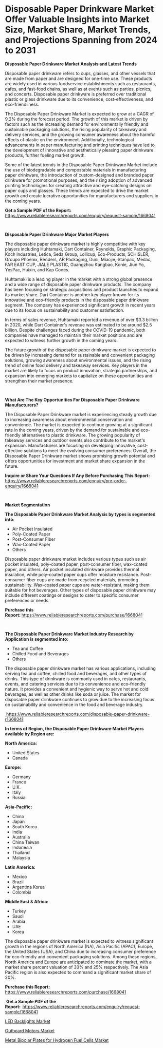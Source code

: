 <p><h1>Disposable Paper Drinkware Market Offer Valuable Insights into Market Size, Market Share, Market Trends, and Projections Spanning from 2024 to 2031</h1></p><p><strong>Disposable Paper Drinkware Market Analysis and Latest Trends</strong></p>
<p><p>Disposable paper drinkware refers to cups, glasses, and other vessels that are made from paper and are designed for one-time use. These products are widely used in various foodservice establishments such as restaurants, cafes, and fast-food chains, as well as at events such as parties, picnics, and concerts. Disposable paper drinkware is preferred over traditional plastic or glass drinkware due to its convenience, cost-effectiveness, and eco-friendliness.</p><p>The Disposable Paper Drinkware Market is expected to grow at a CAGR of 9.2% during the forecast period. The growth of this market is driven by factors such as the increasing demand for environmentally friendly and sustainable packaging solutions, the rising popularity of takeaway and delivery services, and the growing consumer awareness about the harmful effects of plastic on the environment. Additionally, technological advancements in paper manufacturing and printing techniques have led to the development of innovative and aesthetically pleasing paper drinkware products, further fueling market growth.</p><p>Some of the latest trends in the Disposable Paper Drinkware Market include the use of biodegradable and compostable materials in manufacturing paper drinkware, the introduction of custom-designed and branded paper drinkware for promotional purposes, and the rising adoption of advanced printing technologies for creating attractive and eye-catching designs on paper cups and glasses. These trends are expected to drive the market growth and create lucrative opportunities for manufacturers and suppliers in the coming years.</p></p>
<p><strong>Get a Sample PDF of the Report:&nbsp;</strong> <a href="https://www.reliableresearchreports.com/enquiry/request-sample/1668041">https://www.reliableresearchreports.com/enquiry/request-sample/1668041</a></p>
<p>&nbsp;</p>
<p><strong>Disposable Paper Drinkware Major Market Players</strong></p>
<p><p>The disposable paper drinkware market is highly competitive with key players including Huhtamaki, Dart Container, Reynolds, Graphic Packaging, Koch Industries, Letica, Seda Group, Lollicup, Eco-Products, SCHISLER, Groupo Phoenix, Benders, AR Packaging, Duni, Miaojie, Stanpac, Medac, FAR EAST CUP, JIALE PLASTIC, Guangzhou Kangbao, Konie, Jiun Yo, YesPac, Huixin, and Kap Cones.</p><p>Huhtamaki is a leading player in the market with a strong global presence and a wide range of disposable paper drinkware products. The company has been focusing on strategic acquisitions and product launches to expand its market share. Dart Container is another key player known for its innovative and eco-friendly products in the disposable paper drinkware segment. The company has experienced significant growth in recent years due to its focus on sustainability and customer satisfaction.</p><p>In terms of sales revenue, Huhtamaki reported a revenue of over $3.3 billion in 2020, while Dart Container's revenue was estimated to be around $2.5 billion. Despite challenges faced during the COVID-19 pandemic, both companies have managed to maintain their market positions and are expected to witness further growth in the coming years.</p><p>The future growth of the disposable paper drinkware market is expected to be driven by increasing demand for sustainable and convenient packaging solutions, growing awareness about environmental issues, and the rising trend of online food delivery and takeaway services. Key players in the market are likely to focus on product innovation, strategic partnerships, and expansion into emerging markets to capitalize on these opportunities and strengthen their market presence.</p></p>
<p>&nbsp;</p>
<p><strong>What Are The Key Opportunities For Disposable Paper Drinkware Manufacturers?</strong></p>
<p><p>The Disposable Paper Drinkware market is experiencing steady growth due to increasing awareness about environmental conservation and convenience. The market is expected to continue growing at a significant rate in the coming years, driven by the demand for sustainable and eco-friendly alternatives to plastic drinkware. The growing popularity of takeaway services and outdoor events also contribute to the market's expansion. Manufacturers are focusing on developing innovative, cost-effective solutions to meet the evolving consumer preferences. Overall, the Disposable Paper Drinkware market shows promising growth potential and offers opportunities for investment and market share expansion in the future.</p></p>
<p><strong>Inquire or Share Your Questions If Any Before Purchasing This Report:</strong> <a href="https://www.reliableresearchreports.com/enquiry/pre-order-enquiry/1668041">https://www.reliableresearchreports.com/enquiry/pre-order-enquiry/1668041</a></p>
<p>&nbsp;</p>
<p><strong>Market Segmentation</strong></p>
<p><strong>The Disposable Paper Drinkware Market Analysis by types is segmented into:</strong></p>
<p><ul><li>Air Pocket Insulated</li><li>Poly-Coated Paper</li><li>Post-Consumer Fiber</li><li>Wax-Coated Paper</li><li>Others</li></ul></p>
<p><p>Disposable paper drinkware market includes various types such as air pocket insulated, poly-coated paper, post-consumer fiber, wax-coated paper, and others. Air pocket insulated drinkware provides thermal insulation, while poly-coated paper cups offer moisture resistance. Post-consumer fiber cups are made from recycled materials, promoting sustainability. Wax-coated paper cups are water-resistant, making them suitable for hot beverages. Other types of disposable paper drinkware may include different coatings or designs to cater to specific consumer preferences or needs.</p></p>
<p><strong>Purchase this Report:&nbsp;</strong><a href="https://www.reliableresearchreports.com/purchase/1668041">https://www.reliableresearchreports.com/purchase/1668041</a></p>
<p>&nbsp;</p>
<p><strong>The Disposable Paper Drinkware Market Industry Research by Application is segmented into:</strong></p>
<p><ul><li>Tea and Coffee</li><li>Chilled Food and Beverages</li><li>Others</li></ul></p>
<p><p>The disposable paper drinkware market has various applications, including serving tea and coffee, chilled food and beverages, and other types of drinks. This type of drinkware is commonly used in cafes, restaurants, events, and catering services due to its convenience and eco-friendly nature. It provides a convenient and hygienic way to serve hot and cold beverages, as well as other drinks like soda or juice. The market for disposable paper drinkware continues to grow due to the increasing focus on sustainability and convenience in the food and beverage industry.</p></p>
<p><a href="https://www.reliableresearchreports.com/disposable-paper-drinkware-r1668041">&nbsp;https://www.reliableresearchreports.com/disposable-paper-drinkware-r1668041</a></p>
<p><strong>In terms of Region, the Disposable Paper Drinkware Market Players available by Region are:</strong></p>
<p>
    <p> <strong> North America: </strong>
        <ul>
            <li>United States</li>
            <li>Canada</li>
        </ul>
        </p> 
    <p> <strong> Europe: </strong>
        <ul>
            <li>Germany</li>
            <li>France</li>
            <li>U.K.</li>
            <li>Italy</li>
            <li>Russia</li>
        </ul>
        </p> 
    <p> <strong> Asia-Pacific: </strong>
        <ul>
            <li>China</li>
            <li>Japan</li>
            <li>South Korea</li>
            <li>India</li>
            <li>Australia</li>
            <li>China Taiwan</li>
            <li>Indonesia</li>
            <li>Thailand</li>
            <li>Malaysia</li>
        </ul>
        </p> 
    <p> <strong> Latin America: </strong>
        <ul>
            <li>Mexico</li>
            <li>Brazil</li>
            <li>Argentina Korea</li>
            <li>Colombia</li>
        </ul>
        </p> 
    <p> <strong> Middle East & Africa: </strong>
        <ul>
            <li>Turkey</li>
            <li>Saudi</li>
            <li>Arabia</li>
            <li>UAE</li>
            <li>Korea</li>
        </ul>
    </p>
    </p>
<p><p>The disposable paper drinkware market is expected to witness significant growth in the regions of North America (NA), Asia Pacific (APAC), Europe, the United States (USA), and China due to increasing consumer preference for eco-friendly and convenient packaging solutions. Among these regions, North America and Europe are anticipated to dominate the market, with a market share percent valuation of 30% and 25% respectively. The Asia Pacific region is also expected to command a significant market share of 20%.</p></p>
<p><strong>Purchase this Report: </strong><a href="https://www.reliableresearchreports.com/purchase/1668041">https://www.reliableresearchreports.com/purchase/1668041</a></p>
<p>&nbsp;<strong>Get a Sample PDF of the Report:&nbsp;&nbsp;</strong><a href="https://www.reliableresearchreports.com/enquiry/request-sample/1668041">https://www.reliableresearchreports.com/enquiry/request-sample/1668041</a></p>
<p><strong></strong></p>
<p><p><a href="https://www.linkedin.com/pulse/led-backlights-market-size-trends-complete-industry-overview-bhpdf">LED Backlights Market</a></p><p><a href="https://www.linkedin.com/pulse/outboard-motors-market-analysis-sze-forecasted-period-f1hvf">Outboard Motors Market</a></p><p><a href="https://github.com/AnnChovey2023/Market-Research-Report-List-1/blob/main/metal-bipolar-plates-for-hydrogen-fuel-cells-market.md">Metal Bipolar Plates for Hydrogen Fuel Cells Market</a></p></p>